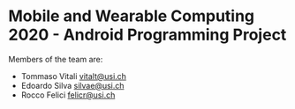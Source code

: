 # Mobile and Wearable Computing 2020 - Android Programming Project

Members of the team are:

- Tommaso Vitali <a href="mailto:vitalt@usi.ch">vitalt@usi.ch</a>
- Edoardo Silva <a href="mailto:silvae@usi.ch">silvae@usi.ch</a>
- Rocco Felici <a href="mailto:felicr@usi.ch">felicr@usi.ch</a>


